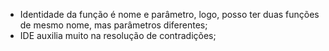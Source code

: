 - Identidade da função é nome e parâmetro, logo, posso ter duas funções de mesmo nome, mas parâmetros diferentes;
- IDE auxilia muito na resolução de contradições;